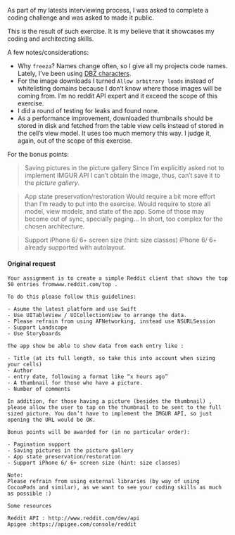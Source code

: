 As part of my latests interviewing process, I was asked to complete a coding challenge and was asked to made it public.

This is the result of such exercise. It is my believe that it showcases my coding and architecting skills.

A few notes/considerations:
- Why `freeza`? Names change often, so I give all my projects code names. Lately, I’ve been using [DBZ characters](https://en.wikipedia.org/wiki/Freeza).
- For the image downloads I turned `Allow arbitrary loads` instead of whitelisting domains because I don’t know where those images will be coming from. I’m no reddit API expert and it exceed the scope of this exercise.
- I did a round of testing for leaks and found none.
- As a performance improvement, downloaded thumbnails should be stored in disk and fetched from the table view cells instead of stored in the cell’s view model. It uses too much memory this way. I judge it, again, out of the scope of this exercise.

For the bonus points:
> Saving pictures in the picture gallery
Since I’m explicitly asked not to implement IMGUR API I can’t obtain the image, thus, can’t save it to the _picture gallery_.

> App state preservation/restoration
Would require a bit more effort than I’m ready to put into the exercise. Would require to store all model, view models, and state of the app. Some of those may become out of sync, specially paging… In short, too complex for the chosen architecture.

> Support iPhone 6/ 6+ screen size (hint: size classes)
iPhone 6/ 6+ already supported with autolayout.


#### Original request
```
Your assignment is to create a simple Reddit client that shows the top 50 entries fromwww.reddit.com/top .

To do this please follow this guidelines:

- Asume the latest platform and use Swift
- Use UITableView / UICollectionView to arrange the data.
- Please refrain from using AFNetworking, instead use NSURLSession 
- Support Landscape
- Use Storyboards

The app show be able to show data from each entry like :

- Title (at its full length, so take this into account when sizing your cells)
- Author
- entry date, following a format like “x hours ago” 
- A thumbnail for those who have a picture.
- Number of comments

In addition, for those having a picture (besides the thumbnail) , please allow the user to tap on the thumbnail to be sent to the full sized picture. You don’t have to implement the IMGUR API, so just opening the URL would be OK.

Bonus points will be awarded for (in no particular order):

- Pagination support
- Saving pictures in the picture gallery
- App state preservation/restoration
- Support iPhone 6/ 6+ screen size (hint: size classes)

Note:
Please refrain from using external libraries (by way of using CocoaPods and similar), as we want to see your coding skills as much as possible :)

Some resources

Reddit API : http://www.reddit.com/dev/api
Apigee :https://apigee.com/console/reddit
```
